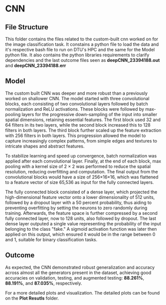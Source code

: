 # CNN
## File Structure

This folder contains the files related to the custom-built cnn worked on for the image classification task. It constains a python file to load the data and it's respective bash file to run on DTU's HPC and the same for the Model python file. It also contains the python libraries requirements to clarify dependencies and the last outcome files seen as **deepCNN_23394188.out** and **deepCNN_23394188.err**

## Model

The custom built CNN was deeper and more robust than a previously worked on shallower CNN. The model started with three convolutional blocks, each consisting of two convolutional layers followed by batch normalization and ReLU activations. These blocks were followed by max-pooling layers for the progressive down-sampling of the input into smaller spatial dimensions, retaining essential features. The first block used 32 and 64 filters in its two layers, while the second block increased this to 128 filters in both layers. The third block further scaled up the feature extraction with 256 filters in both layers. This progression allowed the model to capture increasingly complex patterns, from simple edges and textures to intricate shapes and abstract features.

To stabilize learning and speed up convergence, batch normalization was applied after each convolutional layer. Finally, at the end of each block, max pooling with a kernel size of 2 × 2 was performed to reduce the spatial resolution, reducing overfitting and computation. The final output from the convolutional blocks would  have a size of 256×16×16, which was flattened to a feature vector of size 65,536 as input for the fully connected layers.

The fully connected block consisted of a dense layer, which projected the high-dimensional feature vector onto a lower dimensionality of 512 units, followed by a dropout layer with a 50 percent probability, thus aiding to preventing overfitting by setting the neurons to zero randomly during training. Afterwards, the feature space is further compressed by a second fully connected layer, now to 128 units, also followed by dropout. The last dense layer outputed a single value representing the probability of the input belonging to the class "fake." A sigmoid activation function was later then applied on this output, which ensured it would be in the range between 0 and 1, suitable for binary classification tasks.


## Outcome

As expected, the CNN demonstrated robust generalization and accuracy across almost all the generators present in the dataset, achieving good accuracies on validation, testing, and augmented testing: **88.261%**, **88.191%**, and **87.035%**, respectively.

For a more detailed plots and visualization. The detailed plots can be found on the __Plot Resutls__ folder.